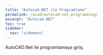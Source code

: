 ```yaml
---
title: "Autocad.NET ile Programlama"
permalink: /acad/autocad-net-programming/
excerpt: "Autocad.NET"
toc: true
sidebar:
  nav: "sidemenu"
---
```


AutoCAD.Net ile programlamaya giriş.

